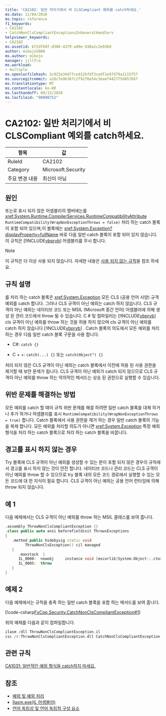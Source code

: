 ```yaml
---
title: 'CA2102: 일반 처리기에서 비 CLSCompliant 예외를 catch하세요.'
ms.date: 11/04/2016
ms.topic: reference
f1_keywords:
- CA2102
- CatchNonClsCompliantExceptionsInGeneralHandlers
helpviewer_keywords:
- CA2102
ms.assetid: bf2df68f-d386-4379-ad9e-930a2c2e930d
author: mikejo5000
ms.author: mikejo
manager: jillfra
ms.workload:
- multiple
ms.openlocfilehash: 3c923a34d7fced12bfdf3cedf1e97d79a1115f57
ms.sourcegitcommit: a18c7e9b367c2f92f6e54c3eaef442775d457667
ms.translationtype: MT
ms.contentlocale: ko-KR
ms.lasthandoff: 09/15/2020
ms.locfileid: "90098752"
---
```

# <a name="ca2102-catch-non-clscompliant-exceptions-in-general-handlers"></a>CA2102: 일반 처리기에서 비 CLSCompliant 예외를 catch하세요.

|항목|값|
|-|-|
|RuleId|CA2102|
|Category|Microsoft.Security|
|주요 변경 내용|최신이 아님|

## <a name="cause"></a>원인
또는로 표시 되지 않은 어셈블리의 멤버에는를 <xref:System.Runtime.CompilerServices.RuntimeCompatibilityAttribute> `RuntimeCompatibility(WrapNonExceptionThrows = false)` 처리 하는 catch 블록이 포함 되어 있으며,이 블록에는 <xref:System.Exception?displayProperty=fullName> 바로 다음 일반 catch 블록이 포함 되어 있지 않습니다. 이 규칙은 [!INCLUDE[vbprvb](../code-quality/includes/vbprvb_md.md)] 어셈블리를 무시 합니다.

> [!NOTE]
> 이 규칙은 더 이상 사용 되지 않습니다. 자세한 내용은 [사용 되지 않는 규칙](fxcop-unported-deprecated-rules.md)을 참조 하세요.

## <a name="rule-description"></a>규칙 설명

를 처리 하는 catch 블록은 <xref:System.Exception> 모든 CLS (공용 언어 사양) 규격 예외를 catch 합니다. 그러나 CLS 규격이 아닌 예외는 catch 하지 않습니다. CLS 규격이 아닌 예외는 네이티브 코드 또는 MSIL (Microsoft 중간 언어) 어셈블러에 의해 생성 된 관리 코드에서 throw 될 수 있습니다. C # 및 컴파일러는 [!INCLUDE[vbprvb](../code-quality/includes/vbprvb_md.md)] cls 규격이 아닌 예외를 throw 하는 것을 허용 하지 않으며 cls 규격이 아닌 예외를 catch 하지 않습니다 [!INCLUDE[vbprvb](../code-quality/includes/vbprvb_md.md)] . Catch 블록의 의도에서 모든 예외를 처리 하는 경우 다음 일반 catch 블록 구문을 사용 합니다.

- C#: `catch {}`

- C + +: `catch(...) {}` 또는 `catch(Object^) {}`

처리 되지 않은 CLS 규격이 아닌 예외는 catch 블록에서 이전에 허용 된 사용 권한을 제거할 때 보안 문제가 됩니다. CLS 규격이 아닌 예외가 catch 되지 않으므로 CLS 규격이 아닌 예외를 throw 하는 악의적인 메서드는 상승 된 권한으로 실행할 수 있습니다.

## <a name="how-to-fix-violations"></a>위반 문제를 해결하는 방법

모든 예외를 catch 할 때이 규칙 위반 문제를 해결 하려면 일반 catch 블록을 대체 하거나 추가 하거나 어셈블리를 표시 `RuntimeCompatibility(WrapNonExceptionThrows = true)` 합니다. Catch 블록에서 사용 권한을 제거 하는 경우 일반 catch 블록의 기능을 복제 합니다. 모든 예외를 처리할 의도가 아니면 <xref:System.Exception> 특정 예외 형식을 처리 하는 catch 블록으로 처리 하는 catch 블록을 바꿉니다.

## <a name="when-to-suppress-warnings"></a>경고를 표시 하지 않는 경우

Try 블록에 CLS 규격이 아닌 예외를 생성할 수 있는 문이 포함 되지 않은 경우이 규칙에서 경고를 표시 하지 않는 것이 안전 합니다. 네이티브 코드나 관리 코드는 CLS 규격이 아닌 예외를 throw 할 수 있으므로 try 블록 내의 모든 코드 경로에서 실행할 수 있는 모든 코드에 대 한 지식이 필요 합니다. CLS 규격이 아닌 예외는 공용 언어 런타임에 의해 throw 되지 않습니다.

## <a name="example-1"></a>예 1

다음 예제에서는 CLS 규격이 아닌 예외를 throw 하는 MSIL 클래스를 보여 줍니다.

```cpp
.assembly ThrowNonClsCompliantException {}
.class public auto ansi beforefieldinit ThrowsExceptions
{
   .method public hidebysig static void
         ThrowNonClsException() cil managed
   {
      .maxstack  1
      IL_0000:  newobj     instance void [mscorlib]System.Object::.ctor()
      IL_0005:  throw
   }
}
```

## <a name="example-2"></a>예제 2

다음 예제에서는 규칙을 충족 하는 일반 catch 블록을 포함 하는 메서드를 보여 줍니다.

[!code-csharp[FxCop.Security.CatchNonClsCompliantException#1](../code-quality/codesnippet/CSharp/ca2102-catch-non-clscompliant-exceptions-in-general-handlers_1.cs)]

위의 예제를 다음과 같이 컴파일합니다.

```cpp
ilasm /dll ThrowNonClsCompliantException.il
csc /r:ThrowNonClsCompliantException.dll CatchNonClsCompliantException.cs
```

## <a name="related-rules"></a>관련 규칙

[CA1031: 일반적인 예외 형식을 catch하지 마세요.](../code-quality/ca1031.md)

## <a name="see-also"></a>참조

- [예외 및 예외 처리](/dotnet/csharp/programming-guide/exceptions/exceptions-and-exception-handling)
- [Ilasm.exe(IL 어셈블러)](/dotnet/framework/tools/ilasm-exe-il-assembler)
- [언어 독립성 및 언어 독립적 구성 요소](/dotnet/standard/language-independence-and-language-independent-components)

